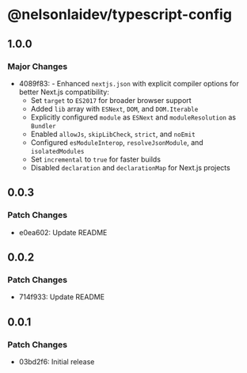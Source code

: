 # @nelsonlaidev/typescript-config

## 1.0.0

### Major Changes

- 4089f83: - Enhanced `nextjs.json` with explicit compiler options for better Next.js compatibility:
  - Set `target` to `ES2017` for broader browser support
  - Added `lib` array with `ESNext`, `DOM`, and `DOM.Iterable`
  - Explicitly configured `module` as `ESNext` and `moduleResolution` as `Bundler`
  - Enabled `allowJs`, `skipLibCheck`, `strict`, and `noEmit`
  - Configured `esModuleInterop`, `resolveJsonModule`, and `isolatedModules`
  - Set `incremental` to `true` for faster builds
  - Disabled `declaration` and `declarationMap` for Next.js projects

## 0.0.3

### Patch Changes

- e0ea602: Update README

## 0.0.2

### Patch Changes

- 714f933: Update README

## 0.0.1

### Patch Changes

- 03bd2f6: Initial release
